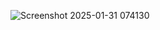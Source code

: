 ![Screenshot 2025-01-31 074130](https://github.com/user-attachments/assets/0a27d066-61c2-4ae5-9cf3-dff6c5c9f82e)
